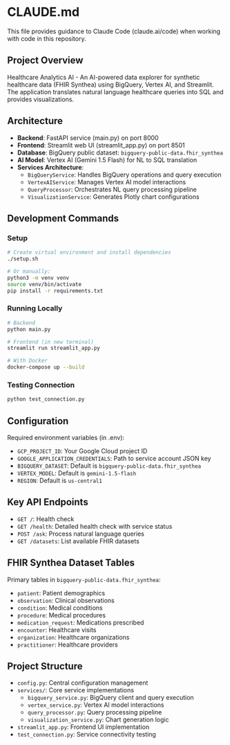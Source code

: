 # CLAUDE.md

This file provides guidance to Claude Code (claude.ai/code) when working with code in this repository.

## Project Overview

Healthcare Analytics AI - An AI-powered data explorer for synthetic healthcare data (FHIR Synthea) using BigQuery, Vertex AI, and Streamlit. The application translates natural language healthcare queries into SQL and provides visualizations.

## Architecture

- **Backend**: FastAPI service (main.py) on port 8000
- **Frontend**: Streamlit web UI (streamlit_app.py) on port 8501
- **Database**: BigQuery public dataset: `bigquery-public-data.fhir_synthea`
- **AI Model**: Vertex AI (Gemini 1.5 Flash) for NL to SQL translation
- **Services Architecture**:
  - `BigQueryService`: Handles BigQuery operations and query execution
  - `VertexAIService`: Manages Vertex AI model interactions
  - `QueryProcessor`: Orchestrates NL query processing pipeline
  - `VisualizationService`: Generates Plotly chart configurations

## Development Commands

### Setup
```bash
# Create virtual environment and install dependencies
./setup.sh

# Or manually:
python3 -m venv venv
source venv/bin/activate
pip install -r requirements.txt
```

### Running Locally
```bash
# Backend
python main.py

# Frontend (in new terminal)
streamlit run streamlit_app.py

# With Docker
docker-compose up --build
```

### Testing Connection
```bash
python test_connection.py
```

## Configuration

Required environment variables (in .env):
- `GCP_PROJECT_ID`: Your Google Cloud project ID
- `GOOGLE_APPLICATION_CREDENTIALS`: Path to service account JSON key
- `BIGQUERY_DATASET`: Default is `bigquery-public-data.fhir_synthea`
- `VERTEX_MODEL`: Default is `gemini-1.5-flash`
- `REGION`: Default is `us-central1`

## Key API Endpoints

- `GET /`: Health check
- `GET /health`: Detailed health check with service status
- `POST /ask`: Process natural language queries
- `GET /datasets`: List available FHIR datasets

## FHIR Synthea Dataset Tables

Primary tables in `bigquery-public-data.fhir_synthea`:
- `patient`: Patient demographics
- `observation`: Clinical observations
- `condition`: Medical conditions
- `procedure`: Medical procedures
- `medication_request`: Medications prescribed
- `encounter`: Healthcare visits
- `organization`: Healthcare organizations
- `practitioner`: Healthcare providers

## Project Structure

- `config.py`: Central configuration management
- `services/`: Core service implementations
  - `bigquery_service.py`: BigQuery client and query execution
  - `vertex_service.py`: Vertex AI model interactions
  - `query_processor.py`: Query processing pipeline
  - `visualization_service.py`: Chart generation logic
- `streamlit_app.py`: Frontend UI implementation
- `test_connection.py`: Service connectivity testing
